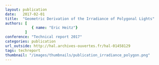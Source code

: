 ```yaml
---
layout: publication
date:   2017-02-01
title:  "Geometric Derivation of the Irradiance of Polygonal Lights"
authors: [
            { name: "Eric Heitz"}
         ]
conference: "Technical report 2017"
categories: publication
url_outside: http://hal.archives-ouvertes.fr/hal-01458129
tags: techreport
thumbnail: "/images/thumbnails/publication_irradiance_polygon.png"
---
```


